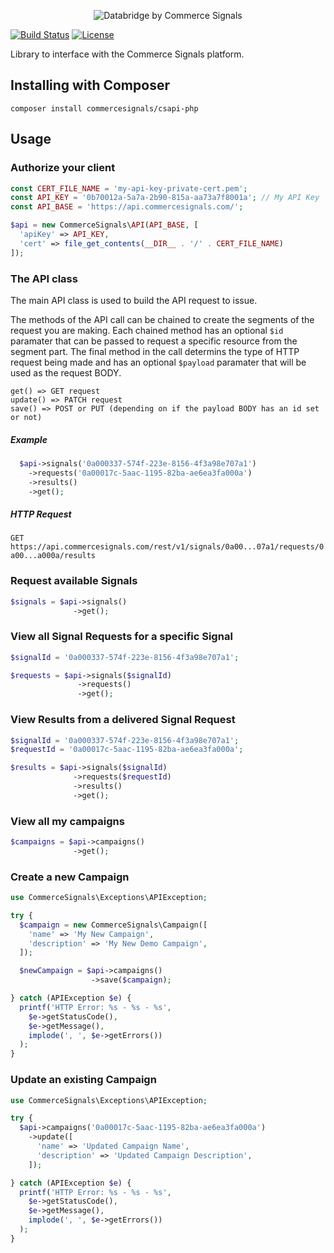 <p align="center"><img src="https://s3.amazonaws.com/comsig-marketing/databridge-black-400.png" alt="Databridge by Commerce Signals"></p>


[![Build Status](https://travis-ci.org/commercesignals/csapi-php.svg?branch=master)](https://travis-ci.org/commercesignals/csapi-php) [![License](https://img.shields.io/badge/License-BSD%203--Clause-blue.svg)](https://opensource.org/licenses/BSD-3-Clause)

Library to interface with the Commerce Signals platform.

## Installing with Composer

`composer install commercesignals/csapi-php`

## Usage

### Authorize your client

```php
const CERT_FILE_NAME = 'my-api-key-private-cert.pem';
const API_KEY = '0b70012a-5a7a-2b90-815a-aa73a7f8001a'; // My API Key
const API_BASE = 'https://api.commercesignals.com/';

$api = new CommerceSignals\API(API_BASE, [
  'apiKey' => API_KEY,
  'cert' => file_get_contents(__DIR__ . '/' . CERT_FILE_NAME)
]);
```

### The API class
The main API class is used to build the API request to issue.

The methods of the API call can be chained to create the segments of the request you are making.
Each chained method has an optional `$id` paramater that can be passed to request a specific resource from the segment part.
The final method in the call determins the type of HTTP request being made and has an optional `$payload` paramater that will be used as the request BODY.

```
get() => GET request
update() => PATCH request
save() => POST or PUT (depending on if the payload BODY has an id set or not)
```

##### Example
```php
  $api->signals('0a000337-574f-223e-8156-4f3a98e707a1')
    ->requests('0a00017c-5aac-1195-82ba-ae6ea3fa000a')
    ->results()
    ->get();
```
##### HTTP Request

`GET https://api.commercesignals.com/rest/v1/signals/0a00...07a1/requests/0a00...a000a/results`


### Request available Signals

```php
$signals = $api->signals()
              ->get();
```

### View all Signal Requests for a specific Signal

```php
$signalId = '0a000337-574f-223e-8156-4f3a98e707a1';

$requests = $api->signals($signalId)
               ->requests()
               ->get();
```

### View Results from a delivered Signal Request

```php
$signalId = '0a000337-574f-223e-8156-4f3a98e707a1';
$requestId = '0a00017c-5aac-1195-82ba-ae6ea3fa000a';

$results = $api->signals($signalId)
              ->requests($requestId)
              ->results()
              ->get();
```

### View all my campaigns

```php
$campaigns = $api->campaigns()
              ->get();
```

### Create a new Campaign

```php
use CommerceSignals\Exceptions\APIException;

try {
  $campaign = new CommerceSignals\Campaign([
    'name' => 'My New Campaign',
    'description' => 'My New Demo Campaign',
  ]);

  $newCampaign = $api->campaigns()
                  ->save($campaign);

} catch (APIException $e) {
  printf('HTTP Error: %s - %s - %s',
    $e->getStatusCode(),
    $e->getMessage(),
    implode(', ', $e->getErrors())
  );
}
```

### Update an existing Campaign

```php
use CommerceSignals\Exceptions\APIException;

try {
  $api->campaigns('0a00017c-5aac-1195-82ba-ae6ea3fa000a')
    ->update([
      'name' => 'Updated Campaign Name',
      'description' => 'Updated Campaign Description',
    ]);

} catch (APIException $e) {
  printf('HTTP Error: %s - %s - %s',
    $e->getStatusCode(),
    $e->getMessage(),
    implode(', ', $e->getErrors())
  );
}
```


